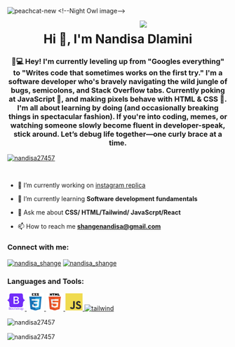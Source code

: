    ![peachcat-new](https://github.com/user-attachments/assets/a39f29dc-5245-41c7-a200-4cf14372fabc)
\<!--Night Owl image-->
<div>
  <img align="right" width="40%" src="https://owlbertsio-resized.s3.amazonaws.com/Popper.psd.full.png">
</div>

<h1 align="center">Hi 👋, I'm Nandisa Dlamini</h1>
<h3 align="center">🧠💻 Hey! I'm currently leveling up from "Googles everything" to "Writes code that sometimes works on the first try." I'm a software developer who's bravely navigating the wild jungle of bugs, semicolons, and Stack Overflow tabs. Currently poking at JavaScript 🔮, and making pixels behave with HTML & CSS 🎨. I'm all about learning by doing (and occasionally breaking things in spectacular fashion). If you're into coding, memes, or watching someone slowly become fluent in developer-speak, stick around. Let’s debug life together—one curly brace at a time.</h3>

<p align="left"> <a href="https://github.com/ryo-ma/github-profile-trophy"><img src="https://github-profile-trophy.vercel.app/?username=nandisa27457" alt="nandisa27457" /></a> </p>

<p align="left"> <a href="https://twitter.com/" target="blank"><img src="https://img.shields.io/twitter/follow/?logo=twitter&style=for-the-badge" alt="" /></a> </p>

- 🔭 I’m currently working on [instagram replica](https://github.com/Nandisa27457/Module_06_NANDLA2549_fto2505_Group_B_Nandisa_Dlamini_SDF03.git)

- 🌱 I’m currently learning **Software development fundamentals**

- 💬 Ask me about **CSS/ HTML/Tailwind/ JavaScrpt/React**

- 📫 How to reach me **shangenandisa@gmail.com**

<h3 align="left">Connect with me:</h3>
<p align="left">
<a href="https://fb.com/nandisa_shange" target="blank"><img align="center" src="https://raw.githubusercontent.com/rahuldkjain/github-profile-readme-generator/master/src/images/icons/Social/facebook.svg" alt="nandisa_shange" height="30" width="40" /></a>
<a href="https://instagram.com/nandisa_shange" target="blank"><img align="center" src="https://raw.githubusercontent.com/rahuldkjain/github-profile-readme-generator/master/src/images/icons/Social/instagram.svg" alt="nandisa_shange" height="30" width="40" /></a>
</p>

<h3 align="left">Languages and Tools:</h3>
<p align="left"> <a href="https://getbootstrap.com" target="_blank" rel="noreferrer"> <img src="https://raw.githubusercontent.com/devicons/devicon/master/icons/bootstrap/bootstrap-plain-wordmark.svg" alt="bootstrap" width="40" height="40"/> </a> <a href="https://www.w3schools.com/css/" target="_blank" rel="noreferrer"> <img src="https://raw.githubusercontent.com/devicons/devicon/master/icons/css3/css3-original-wordmark.svg" alt="css3" width="40" height="40"/> </a> <a href="https://www.w3.org/html/" target="_blank" rel="noreferrer"> <img src="https://raw.githubusercontent.com/devicons/devicon/master/icons/html5/html5-original-wordmark.svg" alt="html5" width="40" height="40"/> </a> <a href="https://developer.mozilla.org/en-US/docs/Web/JavaScript" target="_blank" rel="noreferrer"> <img src="https://raw.githubusercontent.com/devicons/devicon/master/icons/javascript/javascript-original.svg" alt="javascript" width="40" height="40"/> </a> <a href="https://tailwindcss.com/" target="_blank" rel="noreferrer"> <img src="https://www.vectorlogo.zone/logos/tailwindcss/tailwindcss-icon.svg" alt="tailwind" width="40" height="40"/> </a> </p>

<p><img align="center" src="https://github-readme-stats.vercel.app/api/top-langs?username=nandisa27457&show_icons=true&locale=en&layout=compact" alt="nandisa27457" /></p>

<p><img align="center" src="https://github-readme-streak-stats.herokuapp.com/?user=nandisa27457&" alt="nandisa27457" /></p>
